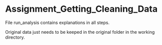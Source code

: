 Assignment_Getting_Cleaning_Data
================================

File run_analysis contains explanations in all steps.

Original data just needs to be keeped in the original folder in the working directory.